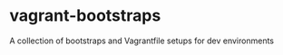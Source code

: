 vagrant-bootstraps
==================

A collection of bootstraps and Vagrantfile setups for dev environments
